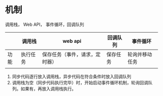 # 机制
调用栈， Web API， 事件循环，回调队列

|  | 调用栈 | web api | 回调队列 | 事件循环 |
| --- | --- | --- | --- | --- |
| 功能 | 执行任务 | 保存任务（事件，请求，定时器） | 保存任务 | 轮询并移动任务 |
|  |  |  |  |  |

1. 同步代码逐行放入调用栈，异步代码在符合条件时放入回调队列
2. 调用栈为空（同步代码执行完毕）时，开始启动事件循环机制，轮询回调队列。如果有，再放入调用栈执行。